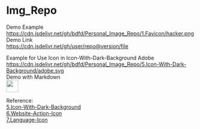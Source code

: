 <!--
 * @Author: BDFD
 * @Date: 2022-01-07 00:57:46
 * @LastEditTime: 2022-01-07 08:46:24
 * @LastEditors: BDFD
 * @Description:
 * @FilePath: \Img_Repo\README.md
-->

# Img_Repo

Demo Example  
https://cdn.jsdelivr.net/gh/bdfd/Personal_Image_Repo/1.Favicon/hacker.png  
Demo Link  
https://cdn.jsdelivr.net/gh/user/repo@version/file

Example for Use Icon in Icon-With-Dark-Background
Adobe  
https://cdn.jsdelivr.net/gh/bdfd/Personal_Image_Repo/5.Icon-With-Dark-Background/adobe.svg  
Demo with Markdown  
<img height="32" width="32" src="https://cdn.jsdelivr.net/gh/bdfd/Img_Repo/5.Icon-With-Dark-Background/adobe.svg">

Reference:  
[5.Icon-With-Dark-Background](https://https://github.com/simple-icons/simple-icons)  
[6.Website-Action-Icon](https://github.com/iconic/open-iconic)  
[7.Language-Icon](https://raw.githubusercontent.com/github/explore/80688e429a7d4ef2fca1e82350fe8e3517d3494d/topics/html/html.png)
